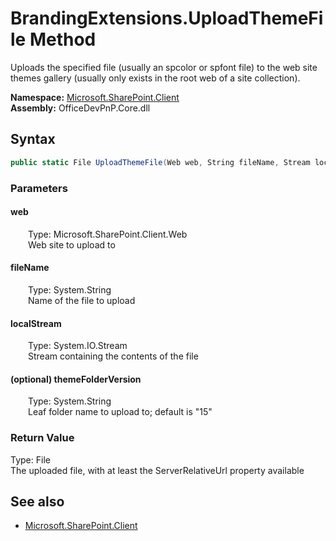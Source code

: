 # BrandingExtensions.UploadThemeFile Method  
Uploads the specified file (usually an spcolor or spfont file) to the web site themes gallery (usually only exists in the root web of a site collection).  

**Namespace:** [Microsoft.SharePoint.Client](Microsoft.SharePoint.Client.md)  
**Assembly:** OfficeDevPnP.Core.dll  
## Syntax
```C#
public static File UploadThemeFile(Web web, String fileName, Stream localStream, String themeFolderVersion)
```
### Parameters
#### web  
&emsp;&emsp;Type: Microsoft.SharePoint.Client.Web  
&emsp;&emsp;Web site to upload to  

#### fileName  
&emsp;&emsp;Type: System.String  
&emsp;&emsp;Name of the file to upload  

#### localStream  
&emsp;&emsp;Type: System.IO.Stream  
&emsp;&emsp;Stream containing the contents of the file  

#### (optional) themeFolderVersion  
&emsp;&emsp;Type: System.String  
&emsp;&emsp;Leaf folder name to upload to; default is "15"  

### Return Value
Type: File  
The uploaded file, with at least the ServerRelativeUrl property available

## See also
- [Microsoft.SharePoint.Client](Microsoft.SharePoint.Client.md)
